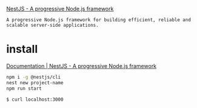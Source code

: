 [NestJS - A progressive Node.js framework](https://nestjs.com/)

```
A progressive Node.js framework for building efficient, reliable and scalable server-side applications.
```

# install

[Documentation | NestJS - A progressive Node.js framework](https://docs.nestjs.com/)

```sh
npm i -g @nestjs/cli
nest new project-name
npm run start
```

```sh
$ curl localhost:3000
```

